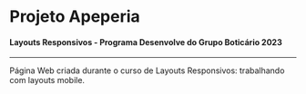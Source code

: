 # Projeto Apeperia
#### Layouts Responsivos - Programa Desenvolve do Grupo Boticário 2023
--- 

Página Web criada durante o curso de Layouts Responsivos: trabalhando com layouts mobile. 

